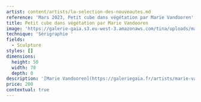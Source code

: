 ```yaml
---
artist: content/artists/la-selection-des-nouveautes.md
reference: 'Mars 2023, Petit cube dans végétation par Marie Vandooren'
title: Petit cube dans végétation par Marie Vandooren
image: 'https://galerie-gaia.s3.eu-west-3.amazonaws.com/tina/uploads/mars-2023/IMG_2759.jpg'
technique: 'Sérigraphie '
fields:
  - Sculpture
styles: []
dimensions:
  height: 50
  width: 70
  depth: 0
description: '[Marie Vandooren](https://galeriegaia.fr/artists/marie-vandooren/ "Marie Vandooren")'
price: 200
contextual: true
---
```


